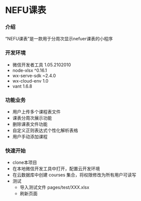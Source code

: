 # NEFU课表

### 介绍
“NEFU课表”是一款用于分周次显示nefuer课表的小程序


### 开发环境
- 微信开发者工具 1.05.2102010
- node-xlsx ^0.16.1
- wx-serve-sdk ~2.4.0
- wx-cloud-env 1.0
- vant 1.6.8

### 功能业务
- 用户上传多个课程表文件
- 课表分周次展示功能
- 删除课表文件功能
- 自定义正则表达式个性化解析表格
- 用户手动添加课程

### 快速开始
- clone本项目
- 在本地微信开发工具中打开，配置云开发环境
- 在云数据库中创建 courses 集合，将权限修改为所有用户可读写
- 测试
  - 导入测试文件 pages/test/XXX.xlsx
  - 刷新页面


